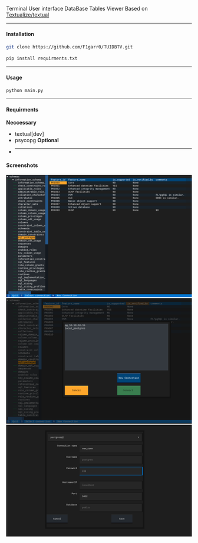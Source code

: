 Terminal User interface DataBase Tables Viewer
Based on [Textualize/textual](https://github.com/Textualize/textual)

---

#### Installation
```bash
git clone https://github.com/F1garr0/TUIDBTV.git
```
```bash
pip install requirments.txt
```
---
#### Usage
```bash
python main.py
```
---
#### Requirments
**Neccessary**
- textual\[dev\]
- psycopg
**Optional**
- ___
#### Screenshots

![Screen1](/resources/screen1.png)
![Screen2](/resources/screen2.png)
![Screen3](/resources/screen3.png)
